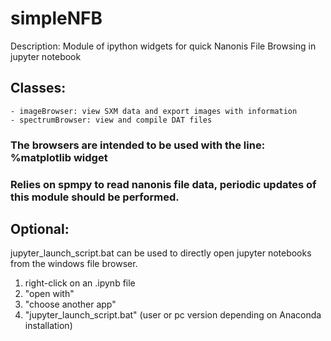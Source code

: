 # simpleNFB
Description: Module of ipython widgets for quick Nanonis File Browsing in jupyter notebook

## Classes:
    - imageBrowser: view SXM data and export images with information
    - spectrumBrowser: view and compile DAT files

### The browsers are intended to be used with the line: %matplotlib widget
### Relies on spmpy to read nanonis file data, periodic updates of this module should be performed.
## Optional: 

jupyter_launch_script.bat can be used to directly open jupyter notebooks from the windows file browser. 
 1. right-click on an .ipynb file
 2. "open with"
 3. "choose another app"
 4. "jupyter_launch_script.bat" (user or pc version depending on Anaconda installation)
